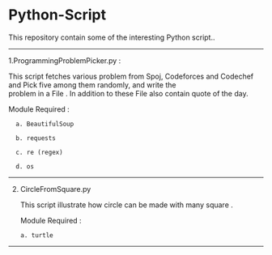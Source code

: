 # Python-Script
This repository contain some of the interesting Python script..

*****************************************************************************************************************************
1.ProgrammingProblemPicker.py : 
  
  This script fetches various problem from Spoj, Codeforces and Codechef and Pick five among them randomly, and write the    
  problem in a File .  In addition to these File also contain quote of the day.
  
  Module Required :
  
      a. BeautifulSoup
  
      b. requests

      c. re (regex)
    
      d. os

******************************************************************************************************************************
2. CircleFromSquare.py

   This script illustrate how circle can be made with many square .
   
   Module Required :
    
       a. turtle

*******************************************************************************************************************************
  

